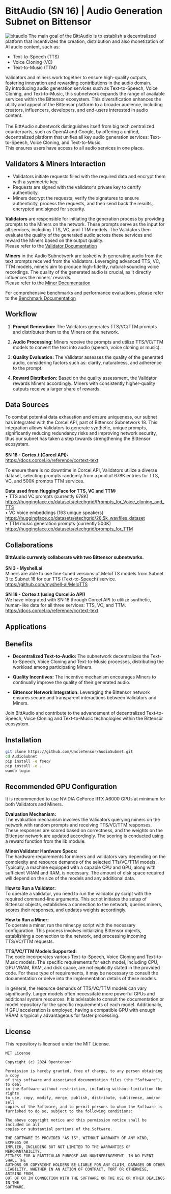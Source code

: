 # BittAudio (SN 16) | Audio Generation Subnet on Bittensor
![bitaudio](docs/bittaudio.jpg)
The main goal of the BittAudio is to establish a decentralized platform that incentivizes the creation, distribution and also monetization of AI audio content, such as:
- Text-to-Speech (TTS)
- Voice Cloning (VC)
- Text-to-Music (TTM) <br>

Validators and miners work together to ensure high-quality outputs, fostering innovation and rewarding contributions in the audio domain.<br>
By introducing audio generation services such as Text-to-Speech, Voice Cloning, and Text-to-Music, this subnetwork expands the range of available services within the Bittensor ecosystem. This diversification enhances the utility and appeal of the Bittensor platform to a broader audience, including creators, influencers, developers, and end-users interested in audio content.<br><br>
The BittAudio subnetwork distinguishes itself from big tech centralized counterparts, such as OpenAI and Google, by offering a unified, decentralized platform that unifies all key audio generation services: Text-to-Speech, Voice Cloning, and Text-to-Music.<br> This ensures users have access to all audio services in one place.

## Validators & Miners Interaction
- Validators initiate requests filled with the required data and encrypt them with a symmetric key. 
- Requests are signed with the validator’s private key to certify authenticity. 
- Miners decrypt the requests, verify the signatures to ensure authenticity, process the requests, and then send back the results, encrypted and signed for security.

**Validators** are responsible for initiating the generation process by providing prompts to the Miners on the network. These prompts serve as the input for all services, including TTS, VC, and TTM models. The Validators then evaluate the quality of the generated audio across these services and reward the Miners based on the output quality.<br>
Please refer to the [Validator Documentation](docs/validator.md)

**Miners** in the Audio Subnetwork are tasked with generating audio from the text prompts received from the Validators. Leveraging advanced TTS, VC, TTM models, miners aim to produce high-fidelity, natural-sounding voice recordings. The quality of the generated audio is crucial, as it directly influences the miners' rewards.<br>
Please refer to the [Miner Documentation](docs/miner.md)

For comprehensive benchmarks and performance evaluations, please refer to the [Benchmark Documentation](docs/benchmark.md)

## Workflow

1. **Prompt Generation:** The Validators generates TTS/VC/TTM prompts and distributes them to the Miners on the network.

2. **Audio Processing:** Miners receive the prompts and utilize TTS/VC/TTM models to convert the text into audio (speech, voice cloning or music).

3. **Quality Evaluation:** The Validator assesses the quality of the generated audio, considering factors such as: clarity, naturalness, and adherence to the prompt.

4. **Reward Distribution:** Based on the quality assessment, the Validator rewards Miners accordingly. Miners with consistently higher-quality outputs receive a larger share of rewards.

## Data Sources
To combat potential data exhaustion and ensure uniqueness, our subnet has integrated with the Corcel API, part of Bittensor Subnetwork 18. This integration allows Validators to generate synthetic, unique prompts, significantly reducing redundancy risks and improving network security, thus our subnet has taken a step towards strengthening the Bittensor ecosystem.<br><br>
**SN 18 - Cortex.t (Corcel API):**<br>
https://docs.corcel.io/reference/cortext-text

To ensure there is no downtime in Corcel API, Validators utilize a diverse dataset, selecting prompts randomly from a pool of 678K entries for TTS, VC, and 500K prompts TTM services.

**Data used from HuggingFace for TTS, VC and TTM:**<br>
•	TTS and VC prompts (currently 678K) <br>
https://huggingface.co/datasets/etechgrid/Prompts_for_Voice_cloning_and_TTS <br>
•	VC Voice embeddings (163 unique speakers) <br>
https://huggingface.co/datasets/etechgrid/28.5k_wavfiles_dataset <br>
•	TTM music generation prompts (currently 500K) <br>
https://huggingface.co/datasets/etechgrid/prompts_for_TTM <br>

## Collaborations
**BittAudio currently collaborate with two Bittensor subnetworks.** <br><br>
**SN 3 - Myshell.ai** <br>
Miners are able to use fine-tuned versions of MeloTTS models from Subnet 3 to Subnet 16 for our TTS (Text-to-Speech) service.<br>
https://github.com/myshell-ai/MeloTTS

**SN 18 - Cortex.t (using Corcel.io API)** <br>
We have integrated with SN 18 through Corcel API to utilize synthetic, human-like data for all three services: TTS, VC, and TTM. <br>
https://docs.corcel.io/reference/cortext-text
## Applications

## Benefits

- **Decentralized Text-to-Audio:** The subnetwork decentralizes the Text-to-Speech, Voice Cloning and Text-to-Music processes, distributing the workload among participating Miners.
  
- **Quality Incentives:** The incentive mechanism encourages Miners to continually improve the quality of their generated audio.

- **Bittensor Network Integration:** Leveraging the Bittensor network ensures secure and transparent interactions between Validators and Miners.

Join BittAudio and contribute to the advancement of decentralized Text-to-Speech, Voice Cloning and Text-to-Music technologies within the Bittensor ecosystem.


## Installation
```bash 
git clone https://github.com/UncleTensor/AudioSubnet.git
cd AudioSubnet
pip install -e fseq/
pip install -e .
wandb login
```

## Recommended GPU Configuration

It is recommended to use NVIDIA GeForce RTX A6000 GPUs at minimum for both Validators and Miners.


**Evaluation Mechanism:** <br>
The evaluation mechanism involves the Validators querying miners on the network with random prompts and receiving TTS/VC/TTM responses. These responses are scored based on correctness, and the weights on the Bittensor network are updated accordingly. The scoring is conducted using a reward function from the lib module.

**Miner/Validator Hardware Specs:**<br>
The hardware requirements for miners and validators vary depending on the complexity and resource demands of the selected TTs/VC/TTM models. Typically, a machine equipped with a capable CPU and GPU, along with sufficient VRAM and RAM, is necessary. The amount of disk space required will depend on the size of the models and any additional data.

**How to Run a Validator:**<br>
To operate a validator, you need to run the validator.py script with the required command-line arguments. This script initiates the setup of Bittensor objects, establishes a connection to the network, queries miners, scores their responses, and updates weights accordingly.

**How to Run a Miner:**<br>
To operate a miner, run the miner.py script with the necessary configuration. This process involves initializing Bittensor objects, establishing a connection to the network, and processing incoming TTS/VC/TTM requests.

**TTS/VC/TTM Models Supported:**<br>
The code incorporates various Text-to-Speech, Voice Cloning and Text-to-Music models. The specific requirements for each model, including CPU, GPU VRAM, RAM, and disk space, are not explicitly stated in the provided code. For these type of requirements, it may be necessary to consult the documentation or delve into the implementation details of these models.

In general, the resource demands of TTS/VC/TTM models can vary significantly. Larger models often necessitate more powerful GPUs and additional system resources. It is advisable to consult the documentation or model repository for the specific requirements of each model. Additionally, if GPU acceleration is employed, having a compatible GPU with enough VRAM is typically advantageous for faster processing.

## License
This repository is licensed under the MIT License.

```text
MIT License

Copyright (c) 2024 Opentensor

Permission is hereby granted, free of charge, to any person obtaining a copy
of this software and associated documentation files (the "Software"), to deal
in the Software without restriction, including without limitation the rights
to use, copy, modify, merge, publish, distribute, sublicense, and/or sell
copies of the Software, and to permit persons to whom the Software is
furnished to do so, subject to the following conditions:

The above copyright notice and this permission notice shall be included in all
copies or substantial portions of the Software.

THE SOFTWARE IS PROVIDED "AS IS", WITHOUT WARRANTY OF ANY KIND, EXPRESS OR
IMPLIED, INCLUDING BUT NOT LIMITED TO THE WARRANTIES OF MERCHANTABILITY,
FITNESS FOR A PARTICULAR PURPOSE AND NONINFRINGEMENT. IN NO EVENT SHALL THE
AUTHORS OR COPYRIGHT HOLDERS BE LIABLE FOR ANY CLAIM, DAMAGES OR OTHER
LIABILITY, WHETHER IN AN ACTION OF CONTRACT, TORT OR OTHERWISE, ARISING FROM,
OUT OF OR IN CONNECTION WITH THE SOFTWARE OR THE USE OR OTHER DEALINGS IN THE
SOFTWARE.

```

